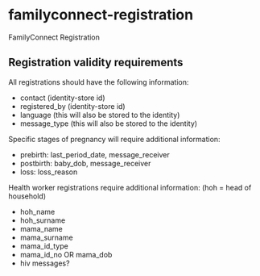 # familyconnect-registration
FamilyConnect Registration

## Registration validity requirements
All registrations should have the following information:
- contact (identity-store id)
- registered_by (identity-store id)
- language (this will also be stored to the identity)
- message_type (this will also be stored to the identity)

Specific stages of pregnancy will require additional information:
- prebirth: last_period_date, message_receiver
- postbirth: baby_dob, message_receiver
- loss: loss_reason

Health worker registrations require additional information:
(hoh = head of household)
- hoh_name
- hoh_surname
- mama_name
- mama_surname
- mama_id_type
- mama_id_no OR mama_dob
- hiv messages?
